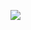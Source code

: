 ![](https://raw.githubusercontent.com/ysamano/TidyTuesday/master/2020/week_46/Mobile_Phone_Subscriptions.png)